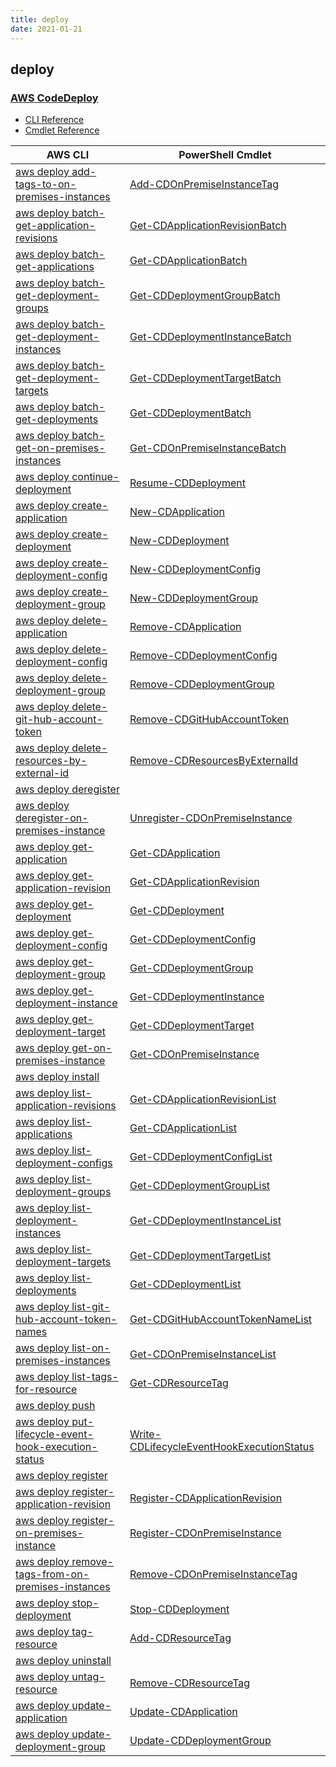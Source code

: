 ```yaml
---
title: deploy
date: 2021-01-21
---
```


## deploy

### [AWS CodeDeploy](https://aws.amazon.com/codedeploy/)

* [CLI Reference](https://docs.aws.amazon.com/cli/latest/reference/deploy/index.html)
* [Cmdlet Reference](https://docs.aws.amazon.com/powershell/latest/reference/items/AWS_CodeDeploy_cmdlets.html)

|AWS CLI|PowerShell Cmdlet|
|----|----|
|[aws deploy add-tags-to-on-premises-instances](https://docs.aws.amazon.com/cli/latest/reference/deploy/add-tags-to-on-premises-instances.html)|[Add-CDOnPremiseInstanceTag](https://docs.aws.amazon.com/powershell/latest/reference/items/Add-CDOnPremiseInstanceTag.html)|
|[aws deploy batch-get-application-revisions](https://docs.aws.amazon.com/cli/latest/reference/deploy/batch-get-application-revisions.html)|[Get-CDApplicationRevisionBatch](https://docs.aws.amazon.com/powershell/latest/reference/items/Get-CDApplicationRevisionBatch.html)|
|[aws deploy batch-get-applications](https://docs.aws.amazon.com/cli/latest/reference/deploy/batch-get-applications.html)|[Get-CDApplicationBatch](https://docs.aws.amazon.com/powershell/latest/reference/items/Get-CDApplicationBatch.html)|
|[aws deploy batch-get-deployment-groups](https://docs.aws.amazon.com/cli/latest/reference/deploy/batch-get-deployment-groups.html)|[Get-CDDeploymentGroupBatch](https://docs.aws.amazon.com/powershell/latest/reference/items/Get-CDDeploymentGroupBatch.html)|
|[aws deploy batch-get-deployment-instances](https://docs.aws.amazon.com/cli/latest/reference/deploy/batch-get-deployment-instances.html)|[Get-CDDeploymentInstanceBatch](https://docs.aws.amazon.com/powershell/latest/reference/items/Get-CDDeploymentInstanceBatch.html)|
|[aws deploy batch-get-deployment-targets](https://docs.aws.amazon.com/cli/latest/reference/deploy/batch-get-deployment-targets.html)|[Get-CDDeploymentTargetBatch](https://docs.aws.amazon.com/powershell/latest/reference/items/Get-CDDeploymentTargetBatch.html)|
|[aws deploy batch-get-deployments](https://docs.aws.amazon.com/cli/latest/reference/deploy/batch-get-deployments.html)|[Get-CDDeploymentBatch](https://docs.aws.amazon.com/powershell/latest/reference/items/Get-CDDeploymentBatch.html)|
|[aws deploy batch-get-on-premises-instances](https://docs.aws.amazon.com/cli/latest/reference/deploy/batch-get-on-premises-instances.html)|[Get-CDOnPremiseInstanceBatch](https://docs.aws.amazon.com/powershell/latest/reference/items/Get-CDOnPremiseInstanceBatch.html)|
|[aws deploy continue-deployment](https://docs.aws.amazon.com/cli/latest/reference/deploy/continue-deployment.html)|[Resume-CDDeployment](https://docs.aws.amazon.com/powershell/latest/reference/items/Resume-CDDeployment.html)|
|[aws deploy create-application](https://docs.aws.amazon.com/cli/latest/reference/deploy/create-application.html)|[New-CDApplication](https://docs.aws.amazon.com/powershell/latest/reference/items/New-CDApplication.html)|
|[aws deploy create-deployment](https://docs.aws.amazon.com/cli/latest/reference/deploy/create-deployment.html)|[New-CDDeployment](https://docs.aws.amazon.com/powershell/latest/reference/items/New-CDDeployment.html)|
|[aws deploy create-deployment-config](https://docs.aws.amazon.com/cli/latest/reference/deploy/create-deployment-config.html)|[New-CDDeploymentConfig](https://docs.aws.amazon.com/powershell/latest/reference/items/New-CDDeploymentConfig.html)|
|[aws deploy create-deployment-group](https://docs.aws.amazon.com/cli/latest/reference/deploy/create-deployment-group.html)|[New-CDDeploymentGroup](https://docs.aws.amazon.com/powershell/latest/reference/items/New-CDDeploymentGroup.html)|
|[aws deploy delete-application](https://docs.aws.amazon.com/cli/latest/reference/deploy/delete-application.html)|[Remove-CDApplication](https://docs.aws.amazon.com/powershell/latest/reference/items/Remove-CDApplication.html)|
|[aws deploy delete-deployment-config](https://docs.aws.amazon.com/cli/latest/reference/deploy/delete-deployment-config.html)|[Remove-CDDeploymentConfig](https://docs.aws.amazon.com/powershell/latest/reference/items/Remove-CDDeploymentConfig.html)|
|[aws deploy delete-deployment-group](https://docs.aws.amazon.com/cli/latest/reference/deploy/delete-deployment-group.html)|[Remove-CDDeploymentGroup](https://docs.aws.amazon.com/powershell/latest/reference/items/Remove-CDDeploymentGroup.html)|
|[aws deploy delete-git-hub-account-token](https://docs.aws.amazon.com/cli/latest/reference/deploy/delete-git-hub-account-token.html)|[Remove-CDGitHubAccountToken](https://docs.aws.amazon.com/powershell/latest/reference/items/Remove-CDGitHubAccountToken.html)|
|[aws deploy delete-resources-by-external-id](https://docs.aws.amazon.com/cli/latest/reference/deploy/delete-resources-by-external-id.html)|[Remove-CDResourcesByExternalId](https://docs.aws.amazon.com/powershell/latest/reference/items/Remove-CDResourcesByExternalId.html)|
|[aws deploy deregister](https://docs.aws.amazon.com/cli/latest/reference/deploy/deregister.html)||
|[aws deploy deregister-on-premises-instance](https://docs.aws.amazon.com/cli/latest/reference/deploy/deregister-on-premises-instance.html)|[Unregister-CDOnPremiseInstance](https://docs.aws.amazon.com/powershell/latest/reference/items/Unregister-CDOnPremiseInstance.html)|
|[aws deploy get-application](https://docs.aws.amazon.com/cli/latest/reference/deploy/get-application.html)|[Get-CDApplication](https://docs.aws.amazon.com/powershell/latest/reference/items/Get-CDApplication.html)|
|[aws deploy get-application-revision](https://docs.aws.amazon.com/cli/latest/reference/deploy/get-application-revision.html)|[Get-CDApplicationRevision](https://docs.aws.amazon.com/powershell/latest/reference/items/Get-CDApplicationRevision.html)|
|[aws deploy get-deployment](https://docs.aws.amazon.com/cli/latest/reference/deploy/get-deployment.html)|[Get-CDDeployment](https://docs.aws.amazon.com/powershell/latest/reference/items/Get-CDDeployment.html)|
|[aws deploy get-deployment-config](https://docs.aws.amazon.com/cli/latest/reference/deploy/get-deployment-config.html)|[Get-CDDeploymentConfig](https://docs.aws.amazon.com/powershell/latest/reference/items/Get-CDDeploymentConfig.html)|
|[aws deploy get-deployment-group](https://docs.aws.amazon.com/cli/latest/reference/deploy/get-deployment-group.html)|[Get-CDDeploymentGroup](https://docs.aws.amazon.com/powershell/latest/reference/items/Get-CDDeploymentGroup.html)|
|[aws deploy get-deployment-instance](https://docs.aws.amazon.com/cli/latest/reference/deploy/get-deployment-instance.html)|[Get-CDDeploymentInstance](https://docs.aws.amazon.com/powershell/latest/reference/items/Get-CDDeploymentInstance.html)|
|[aws deploy get-deployment-target](https://docs.aws.amazon.com/cli/latest/reference/deploy/get-deployment-target.html)|[Get-CDDeploymentTarget](https://docs.aws.amazon.com/powershell/latest/reference/items/Get-CDDeploymentTarget.html)|
|[aws deploy get-on-premises-instance](https://docs.aws.amazon.com/cli/latest/reference/deploy/get-on-premises-instance.html)|[Get-CDOnPremiseInstance](https://docs.aws.amazon.com/powershell/latest/reference/items/Get-CDOnPremiseInstance.html)|
|[aws deploy install](https://docs.aws.amazon.com/cli/latest/reference/deploy/install.html)||
|[aws deploy list-application-revisions](https://docs.aws.amazon.com/cli/latest/reference/deploy/list-application-revisions.html)|[Get-CDApplicationRevisionList](https://docs.aws.amazon.com/powershell/latest/reference/items/Get-CDApplicationRevisionList.html)|
|[aws deploy list-applications](https://docs.aws.amazon.com/cli/latest/reference/deploy/list-applications.html)|[Get-CDApplicationList](https://docs.aws.amazon.com/powershell/latest/reference/items/Get-CDApplicationList.html)|
|[aws deploy list-deployment-configs](https://docs.aws.amazon.com/cli/latest/reference/deploy/list-deployment-configs.html)|[Get-CDDeploymentConfigList](https://docs.aws.amazon.com/powershell/latest/reference/items/Get-CDDeploymentConfigList.html)|
|[aws deploy list-deployment-groups](https://docs.aws.amazon.com/cli/latest/reference/deploy/list-deployment-groups.html)|[Get-CDDeploymentGroupList](https://docs.aws.amazon.com/powershell/latest/reference/items/Get-CDDeploymentGroupList.html)|
|[aws deploy list-deployment-instances](https://docs.aws.amazon.com/cli/latest/reference/deploy/list-deployment-instances.html)|[Get-CDDeploymentInstanceList](https://docs.aws.amazon.com/powershell/latest/reference/items/Get-CDDeploymentInstanceList.html)|
|[aws deploy list-deployment-targets](https://docs.aws.amazon.com/cli/latest/reference/deploy/list-deployment-targets.html)|[Get-CDDeploymentTargetList](https://docs.aws.amazon.com/powershell/latest/reference/items/Get-CDDeploymentTargetList.html)|
|[aws deploy list-deployments](https://docs.aws.amazon.com/cli/latest/reference/deploy/list-deployments.html)|[Get-CDDeploymentList](https://docs.aws.amazon.com/powershell/latest/reference/items/Get-CDDeploymentList.html)|
|[aws deploy list-git-hub-account-token-names](https://docs.aws.amazon.com/cli/latest/reference/deploy/list-git-hub-account-token-names.html)|[Get-CDGitHubAccountTokenNameList](https://docs.aws.amazon.com/powershell/latest/reference/items/Get-CDGitHubAccountTokenNameList.html)|
|[aws deploy list-on-premises-instances](https://docs.aws.amazon.com/cli/latest/reference/deploy/list-on-premises-instances.html)|[Get-CDOnPremiseInstanceList](https://docs.aws.amazon.com/powershell/latest/reference/items/Get-CDOnPremiseInstanceList.html)|
|[aws deploy list-tags-for-resource](https://docs.aws.amazon.com/cli/latest/reference/deploy/list-tags-for-resource.html)|[Get-CDResourceTag](https://docs.aws.amazon.com/powershell/latest/reference/items/Get-CDResourceTag.html)|
|[aws deploy push](https://docs.aws.amazon.com/cli/latest/reference/deploy/push.html)||
|[aws deploy put-lifecycle-event-hook-execution-status](https://docs.aws.amazon.com/cli/latest/reference/deploy/put-lifecycle-event-hook-execution-status.html)|[Write-CDLifecycleEventHookExecutionStatus](https://docs.aws.amazon.com/powershell/latest/reference/items/Write-CDLifecycleEventHookExecutionStatus.html)|
|[aws deploy register](https://docs.aws.amazon.com/cli/latest/reference/deploy/register.html)||
|[aws deploy register-application-revision](https://docs.aws.amazon.com/cli/latest/reference/deploy/register-application-revision.html)|[Register-CDApplicationRevision](https://docs.aws.amazon.com/powershell/latest/reference/items/Register-CDApplicationRevision.html)|
|[aws deploy register-on-premises-instance](https://docs.aws.amazon.com/cli/latest/reference/deploy/register-on-premises-instance.html)|[Register-CDOnPremiseInstance](https://docs.aws.amazon.com/powershell/latest/reference/items/Register-CDOnPremiseInstance.html)|
|[aws deploy remove-tags-from-on-premises-instances](https://docs.aws.amazon.com/cli/latest/reference/deploy/remove-tags-from-on-premises-instances.html)|[Remove-CDOnPremiseInstanceTag](https://docs.aws.amazon.com/powershell/latest/reference/items/Remove-CDOnPremiseInstanceTag.html)|
|[aws deploy stop-deployment](https://docs.aws.amazon.com/cli/latest/reference/deploy/stop-deployment.html)|[Stop-CDDeployment](https://docs.aws.amazon.com/powershell/latest/reference/items/Stop-CDDeployment.html)|
|[aws deploy tag-resource](https://docs.aws.amazon.com/cli/latest/reference/deploy/tag-resource.html)|[Add-CDResourceTag](https://docs.aws.amazon.com/powershell/latest/reference/items/Add-CDResourceTag.html)|
|[aws deploy uninstall](https://docs.aws.amazon.com/cli/latest/reference/deploy/uninstall.html)||
|[aws deploy untag-resource](https://docs.aws.amazon.com/cli/latest/reference/deploy/untag-resource.html)|[Remove-CDResourceTag](https://docs.aws.amazon.com/powershell/latest/reference/items/Remove-CDResourceTag.html)|
|[aws deploy update-application](https://docs.aws.amazon.com/cli/latest/reference/deploy/update-application.html)|[Update-CDApplication](https://docs.aws.amazon.com/powershell/latest/reference/items/Update-CDApplication.html)|
|[aws deploy update-deployment-group](https://docs.aws.amazon.com/cli/latest/reference/deploy/update-deployment-group.html)|[Update-CDDeploymentGroup](https://docs.aws.amazon.com/powershell/latest/reference/items/Update-CDDeploymentGroup.html)|

